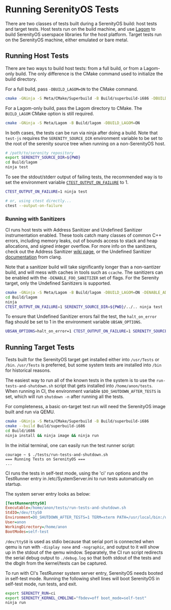 # Running SerenityOS Tests

There are two classes of tests built during a SerenityOS build: host tests and target tests. Host tests run on the build
machine, and use [Lagom](../Meta/Lagom/ReadMe.md) to build SerenityOS userspace libraries for the host platform. Target
tests run on the SerenityOS machine, either emulated or bare metal.

## Running Host Tests

There are two ways to build host tests: from a full build, or from a Lagom-only build. The only difference is the CMake
command used to initialize the build directory.

For a full build, pass `-DBUILD_LAGOM=ON` to the CMake command.

```sh
cmake -GNinja -S Meta/CMake/Superbuild -B Build/superbuild-i686 -DBUILD_LAGOM=ON
```

For a Lagom-only build, pass the Lagom directory to CMake. The `BUILD_LAGOM` CMake option is still required.

```sh
cmake -GNinja -S Meta/Lagom -B Build/lagom -DBUILD_LAGOM=ON
```

In both cases, the tests can be run via ninja after doing a build. Note that `test-js` requires the `SERENITY_SOURCE_DIR` environment variable to be set
to the root of the serenity source tree when running on a non-SerenityOS host.

```sh
# /path/to/serenity repository
export SERENITY_SOURCE_DIR=${PWD}
cd Build/lagom
ninja test
```

To see the stdout/stderr output of failing tests, the recommended way is to set the environment variable [`CTEST_OUTPUT_ON_FAILURE`](https://cmake.org/cmake/help/latest/manual/ctest.1.html#options) to 1.

```sh
CTEST_OUTPUT_ON_FAILURE=1 ninja test

# or, using ctest directly...
ctest --output-on-failure
```

### Running with Sanitizers

CI runs host tests with Address Sanitizer and Undefined Sanitizer instrumentation enabled. These tools catch many
classes of common C++ errors, including memory leaks, out of bounds access to stack and heap allocations, and
signed integer overflow. For more info on the sanitizers, check out the Address Sanitizer [wiki page](https://github.com/google/sanitizers/wiki),
or the Undefined Sanitizer [documentation](https://clang.llvm.org/docs/UndefinedBehaviorSanitizer.html) from clang.

Note that a sanitizer build will take significantly longer than a non-santizer build, and will mess with caches in tools such as `ccache`.
The sanitizers can be enabled with the `-DENABLE_FOO_SANITIZER` set of flags. For the Serenity target, only the Undefined Sanitizers is supported.

```sh
cmake -GNinja -S Meta/Lagom -B Build/lagom -DBUILD_LAGOM=ON -DENABLE_ADDRESS_SANITIZER=ON -DENABLE_UNDEFINED_SANITIZER=ON
cd Build/lagom
ninja
CTEST_OUTPUT_ON_FAILURE=1 SERENITY_SOURCE_DIR=${PWD}/../.. ninja test
```

To ensure that Undefined Sanitizer errors fail the test, the `halt_on_error` flag should be set to 1 in the environment variable `UBSAN_OPTIONS`.

```sh
UBSAN_OPTIONS=halt_on_error=1 CTEST_OUTPUT_ON_FAILURE=1 SERENITY_SOURCE_DIR=${PWD}/.. ninja test
```

## Running Target Tests

Tests built for the SerenityOS target get installed either into `/usr/Tests` or `/bin`. `/usr/Tests` is preferred, but
some system tests are installed into `/bin` for historical reasons.

The easiest way to run all of the known tests in the system is to use the `run-tests-and-shutdown.sh` script that gets
installed into `/home/anon/tests`. When running in CI, the environment variable `$DO_SHUTDOWN_AFTER_TESTS` is set, which
will run `shutdown -n` after running all the tests.

For completeness, a basic on-target test run will need the SerenityOS image built and run via QEMU.

```sh
cmake -GNinja -S Meta/CMake/Superbuild -B Build/superbuild-i686
cmake --build Build/superbuild-i686
cd Build/i686
ninja install && ninja image && ninja run
```

In the initial terminal, one can easily run the test runner script:

```
courage ~ $ ./tests/run-tests-and-shutdown.sh
=== Running Tests on SerenityOS ===
...
```

CI runs the tests in self-test mode, using the 'ci' run options and the TestRunner entry in /etc/SystemServer.ini to run
tests automatically on startup.

The system server entry looks as below:

```ini
[TestRunner@ttyS0]
Executable=/home/anon/tests/run-tests-and-shutdown.sh
StdIO=/dev/ttyS0
Environment=DO_SHUTDOWN_AFTER_TESTS=1 TERM=xterm PATH=/usr/local/bin:/usr/bin:/bin
User=anon
WorkingDirectory=/home/anon
BootModes=self-test
```

`/dev/ttyS0` is used as stdio because that serial port is connected when qemu is run with `-display none` and
`-nographic`, and output to it will show up in the stdout of the qemu window. Separately, the CI run script redirects
the serial debug output to `./debug.log` so that both stdout of the tests and the dbgln from the kernel/tests can be
captured.

To run with CI's TestRunner system server entry, SerenityOS needs booted in self-test mode. Running the following shell
lines will boot SerenityOS in self-test mode, run tests, and exit.

```sh
export SERENITY_RUN=ci
export SERENITY_KERNEL_CMDLINE="fbdev=off boot_mode=self-test"
ninja run
```

